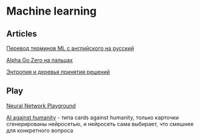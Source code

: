 # Machine learning

## Articles

[Перевод терминов ML с английского на русский](http://www.machinelearning.ru/wiki/index.php?title=%D0%A1%D0%BB%D0%BE%D0%B2%D0%B0%D1%80%D1%8C_%D1%82%D0%B5%D1%80%D0%BC%D0%B8%D0%BD%D0%BE%D0%B2_%D0%BC%D0%B0%D1%88%D0%B8%D0%BD%D0%BD%D0%BE%D0%B3%D0%BE_%D0%BE%D0%B1%D1%83%D1%87%D0%B5%D0%BD%D0%B8%D1%8F)

[Alpha Go Zero на пальцах](https://habr.com/ru/post/343590/)

[Энтропия и деревья принятия решений](https://habr.com/en/post/171759/)

## Play

[Neural Network Playground](https://playground.tensorflow.org/#activation=tanh&batchSize=10&dataset=circle&regDataset=reg-plane&learningRate=0.03&regularizationRate=0&noise=0&networkShape=4,2&seed=0.88317&showTestData=false&discretize=false&percTrainData=50&x=true&y=true&xTimesY=false&xSquared=false&ySquared=false&cosX=false&sinX=false&cosY=false&sinY=false&collectStats=false&problem=classification&initZero=false&hideText=false)

[AI against humanity](https://www.aiagainsthumanity.app/) - типа cards against humanity, только карточки сгенерированы нейросетью, и нейросеть сама выбирает, что смешнее для конкретного вопроса

